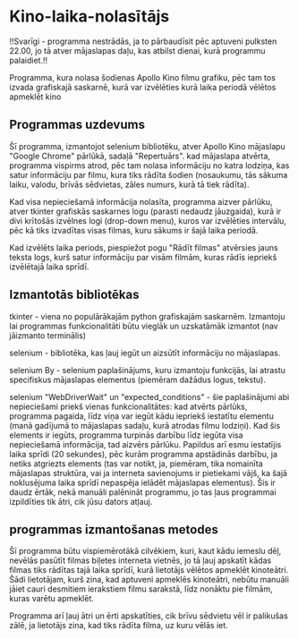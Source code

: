 # Kino-laika-nolasītājs
!!Svarīgi - programma nestrādās, ja to pārbaudīsit pēc aptuveni pulksten 22.00, jo tā atver mājaslapas daļu, kas atbilst dienai, kurā programmu palaidiet.!!

Programma, kura nolasa šodienas Apollo Kino filmu grafiku, pēc tam tos izvada grafiskajā saskarnē, kurā var izvēlēties kurā laika periodā vēlētos apmeklēt kino

## Programmas uzdevums
Šī programma, izmantojot selenium bibliotēku, atver Apollo Kino mājaslapu "Google Chrome" pārlūkā, sadaļā "Repertuārs". kad mājaslapa atvērta, programma vispirms atrod, pēc tam nolasa informāciju no katra lodziņa, kas satur informāciju par filmu, kura tiks rādīta šodien (nosaukumu, tās sākuma laiku, valodu, brīvās sēdvietas, zāles numurs, kurā tā tiek rādīta).

Kad visa nepieciešamā informācija nolasīta, programma aizver pārlūku, atver tkinter grafiskās saskarnes logu (parasti nedaudz jāuzgaida), kurā ir divi krītošās izvēlnes logi (drop-down menu), kuros var izvēlēties intervālu, pēc kā tiks izvadītas visas filmas, kuru sākums ir šajā laika periodā.

Kad izvēlēts laika periods, piespiežot pogu "Rādīt filmas" atvērsies jauns teksta logs, kurš satur informāciju par visām filmām, kuras rādīs iepriekš izvēlētajā laika sprīdī.

## Izmantotās bibliotēkas
tkinter - viena no populārākajām python grafiskajām saskarnēm. Izmantoju lai programmas funkcionalitāti būtu vieglāk un uzskatāmāk izmantot (nav jāizmanto terminālis)

selenium - bibliotēka, kas ļauj iegūt un aizsūtīt informāciju no mājaslapas.

selenium By - selenium paplašinājums, kuru izmantoju funkcijās, lai atrastu specifiskus mājaslapas elementus (piemēram dažādus logus, tekstu).

selenium "WebDriverWait" un "expected_conditions" - šie paplašinājumi abi nepieciešami priekš vienas funkcionalitātes: 
kad atvērts pārlūks, programma pagaida, līdz viņa var iegūt kādu iepriekš iestatītu elementu (manā gadījumā to mājaslapas sadaļu, kurā atrodas filmu lodziņi). Kad šis elements ir iegūts, programma turpinās darbību līdz iegūta visa nepieciešamā informācija, tad aizvērs pārlūku. Papildus arī esmu iestatījis laika sprīdi (20 sekundes), pēc kurām programma apstādinās darbību, ja netiks atgriezts elements (tas var notikt, ja, piemēram, tika nomainīta mājaslapas struktūra, vai ja interneta savienojums ir pietiekami vājš, ka šajā noklusējuma laika sprīdī nepaspēja ielādēt mājaslapas elementus). Šis ir daudz ērtāk, nekā manuāli palēnināt programmu, jo tas ļaus programmai izpildīties tik ātri, cik jūsu dators atļauj.

## programmas izmantošanas metodes
Šī programma būtu vispiemērotākā cilvēkiem, kuri, kaut kādu iemeslu dēļ, nevēlās pasūtīt filmas biļetes interneta vietnēs, jo tā ļauj apskatīt kādas filmas tiks rādītas tajā laika sprīdī, kurā lietotājs vēlētos apmeklēt kinoteātri. Šādi lietotājam, kurš zina, kad aptuveni apmeklēs kinoteātri, nebūtu manuāli jāiet cauri desmitiem ierakstiem filmu sarakstā, līdz nonāktu pie filmām, kuras varētu apmeklēt.

Programma arī ļauj ātri un ērti apskatīties, cik brīvu sēdvietu vēl ir palikušas zālē, ja lietotājs zina, kad tiks rādīta filma, uz kuru vēlās iet.
